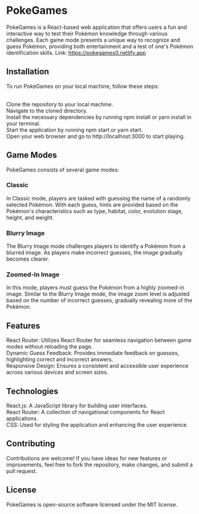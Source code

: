 # PokeGames
PokeGames is a React-based web application that offers users a fun and interactive way to test their Pokémon knowledge through various challenges. Each game mode presents a unique way to recognize and guess Pokémon, providing both entertainment and a test of one's Pokémon identification skills. Link: https://pokegames0.netlify.app

## Installation
To run PokeGames on your local machine, follow these steps:<br /><br />

Clone the repository to your local machine.<br />
Navigate to the cloned directory.<br />
Install the necessary dependencies by running npm install or yarn install in your terminal.<br />
Start the application by running npm start or yarn start.<br />
Open your web browser and go to http://localhost:3000 to start playing.<br />
## Game Modes
PokeGames consists of several game modes:

### Classic
In Classic mode, players are tasked with guessing the name of a randomly selected Pokémon. With each guess, hints are provided based on the Pokémon's characteristics such as type, habitat, color, evolution stage, height, and weight.

### Blurry Image
The Blurry Image mode challenges players to identify a Pokémon from a blurred image. As players make incorrect guesses, the image gradually becomes clearer.

### Zoomed-In Image
In this mode, players must guess the Pokémon from a highly zoomed-in image. Similar to the Blurry Image mode, the image zoom level is adjusted based on the number of incorrect guesses, gradually revealing more of the Pokémon.

## Features
React Router: Utilizes React Router for seamless navigation between game modes without reloading the page.<br />
Dynamic Guess Feedback: Provides immediate feedback on guesses, highlighting correct and incorrect answers.<br />
Responsive Design: Ensures a consistent and accessible user experience across various devices and screen sizes.
## Technologies
React.js: A JavaScript library for building user interfaces.<br />
React Router: A collection of navigational components for React applications.<br />
CSS: Used for styling the application and enhancing the user experience.
## Contributing
Contributions are welcome! If you have ideas for new features or improvements, feel free to fork the repository, make changes, and submit a pull request.

## License
PokeGames is open-source software licensed under the MIT license.






